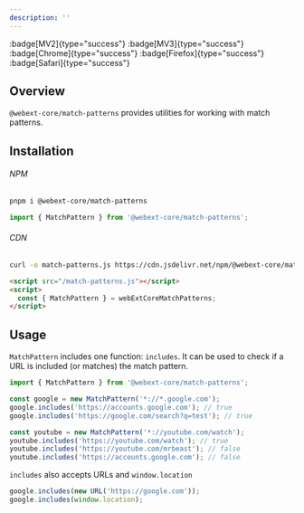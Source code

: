 ```yaml
---
description: ''
---
```


:badge[MV2]{type="success"} :badge[MV3]{type="success"} :badge[Chrome]{type="success"} :badge[Firefox]{type="success"} :badge[Safari]{type="success"}

## Overview

`@webext-core/match-patterns` provides utilities for working with match patterns.

## Installation

###### NPM

```bash
pnpm i @webext-core/match-patterns
```

```ts
import { MatchPattern } from '@webext-core/match-patterns';
```

###### CDN

```bash
curl -o match-patterns.js https://cdn.jsdelivr.net/npm/@webext-core/match-patterns/lib/index.global.js
```

```html
<script src="/match-patterns.js"></script>
<script>
  const { MatchPattern } = webExtCoreMatchPatterns;
</script>
```

## Usage

`MatchPattern` includes one function: `includes`. It can be used to check if a URL is included (or matches) the match pattern.

```ts
import { MatchPattern } from '@webext-core/match-patterns';

const google = new MatchPattern('*://*.google.com');
google.includes('https://accounts.google.com'); // true
google.includes('https://google.com/search?q=test'); // true

const youtube = new MatchPattern('*://youtube.com/watch');
youtube.includes('https://youtube.com/watch'); // true
youtube.includes('https://youtube.com/mrbeast'); // false
youtube.includes('https://accounts.google.com'); // false
```

`includes` also accepts URLs and `window.location`

```ts
google.includes(new URL('https://google.com'));
google.includes(window.location);
```

